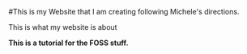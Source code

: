 #This is my Website that I am creating following Michele's directions.

This is what my website is about

**This is a tutorial for the FOSS stuff.**

